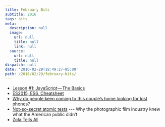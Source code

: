 ```yaml
---
title: February Bits
subtitle: 2016
tags: bits
meta:
  description: null
  image:
    url: null
    title: null
    link: null
  source:
    url: null
    title: null
dispatch: null
date: '2016-02-29T18:49:27-05:00'
path: /2016/02/29/february-bits/
---
```

* [Lesson #1: JavaScript — The Basics][basics]
* [ES2015, ES6, Cheatsheet][cheat]
* [Why do people keep coming to this couple’s home looking for lost phones?][phones]
* [Not-so-secret atomic tests][test] --- Why the photographic film industry knew what the American public didn’t
* [Zola Tells All][tellall]


[basics]: https://medium.com/@bbrennan/lesson-1-javascript-the-basics-c0ea132f430b#.vitgw122w
[phones]: http://fusion.net/story/214995/find-my-phone-apps-lead-to-wrong-home/
[test]: http://www.imaging-resource.com/news/2013/02/26/not-so-secret-atomic-bomb-tests-why-the-photographic-film-industry-knew
[cheat]: https://github.com/DrkSephy/es6-cheatsheet
[tellall]: http://www.rollingstone.com/culture/news/zola-tells-all-the-real-story-behind-the-greatest-stripper-saga-ever-tweeted-20151117

